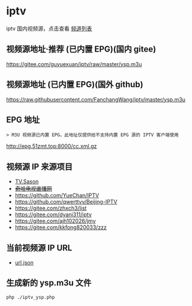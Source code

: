 # iptv
iptv 国内视频源，点击查看 [频道列表](./CHANNEL_YSP.md)

## 视频源地址·推荐 (已内置 EPG)(国内 gitee)
<https://gitee.com/guyuexuan/iptv/raw/master/ysp.m3u>

## 视频源地址 (已内置 EPG)(国外 github)
<https://raw.githubusercontent.com/FanchangWang/iptv/master/ysp.m3u>

## EPG 地址
    > M3U 视频源已内置 EPG，此地址仅提供给不支持内置 EPG 源的 IPTV 客户端使用
<http://epg.51zmt.top:8000/cc.xml.gz>

## 视频源 IP 来源项目
- [TV.Sason](http://tv.sason.xyz/)
- ~~[奇哈电视直播网](http://www.dszbdq.cn)~~
- <https://github.com/YueChan/IPTV>
- <https://github.com/qwerttvv/Beijing-IPTV>
- <https://gitee.com/zhxch3/list>
- <https://gitee.com/dyanj311/iptv>
- <https://gitee.com/ajh102026/jmy>
- <https://gitee.com/kkfong820033/zzz>

## 当前视频源 IP URL
- [url.json](./url.json)

## 生成新的 ysp.m3u 文件
```code
php ./iptv_ysp.php
```